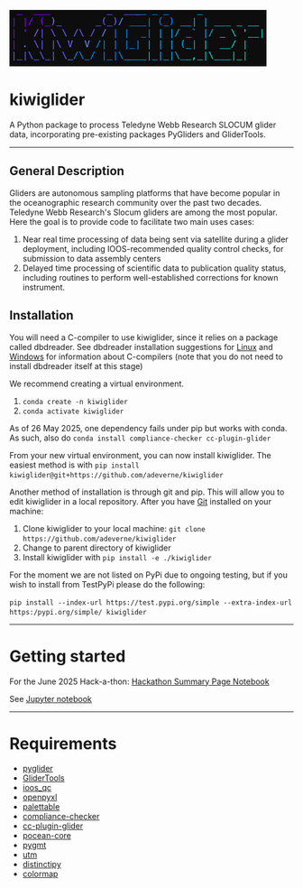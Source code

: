 ![image](kiwiglider_logo.png)

# kiwiglider
A Python package to process Teledyne Webb Research SLOCUM glider data, incorporating pre-existing packages PyGliders and GliderTools.

---

## General Description
Gliders are autonomous sampling platforms that have become popular in the oceanographic research community over the past two decades. Teledyne Webb Research's Slocum gliders are among the most popular. Here the goal is to provide code to facilitate two main uses cases:
1. Near real time processing of data being sent via satellite during a glider deployment, including IOOS-recommended quality control checks, for submission to data assembly centers
2. Delayed time processing of scientific data to publication quality status, including routines to perform well-established corrections for known instrument.

## Installation

You will need a C-compiler to use kiwiglider, since it relies on a package called dbdreader. See dbdreader installation suggestions for [Linux](https://github.com/smerckel/dbdreader?tab=readme-ov-file#installation-linux) and [Windows](https://github.com/smerckel/dbdreader?tab=readme-ov-file#installation-on-windows) for information about C-compilers (note that you do not need to install dbdreader itself at this stage)

We recommend creating a virtual environment.

1. `conda create -n kiwiglider`
1. `conda activate kiwiglider`

As of 26 May 2025, one dependency fails under pip but works with conda. As such, also do `conda install compliance-checker cc-plugin-glider`

From your new virtual environment, you can now install kiwiglider. The easiest method is with `pip install kiwiglider@git+https://github.com/adeverne/kiwiglider`

Another method of installation is through git and pip. This will allow you to edit kiwiglider in a local repository. After you have [Git](https://git-scm.com/downloads) installed on your machine: 

1. Clone kiwiglider to your local machine: `git clone https://github.com/adeverne/kiwiglider`
1. Change to parent directory of kiwiglider
1. Install kiwiglider with `pip install -e ./kiwiglider`

For the moment we are not listed on PyPi due to ongoing testing, but if you wish to install from TestPyPi please do the following:

`pip install --index-url https://test.pypi.org/simple --extra-index-url https:/pypi.org/simple/ kiwiglider`

---

# Getting started

For the June 2025 Hack-a-thon:
[Hackathon Summary Page Notebook](https://github.com/adeverne/kiwiglider/blob/main/notebooks/Hackathon_summaries.ipynb)

See [Jupyter notebook](https://github.com/adeverne/kiwiglider/tree/main/notebooks/Glider_BasicProcessing.ipynb)

---

# Requirements

- [pyglider](https://github.com/c-proof/pyglider)
- [GliderTools](https://github.com/GliderToolsCommunity/GliderTools/)
- [ioos_qc](https://github.com/ioos/ioos_qc)
- [openpyxl](https://github.com/theorchard/openpyxl)
- [palettable](https://github.com/jiffyclub/palettable)
- [compliance-checker](https://github.com/ioos/compliance-checker)
- [cc-plugin-glider](https://github.com/ioos/cc-plugin-glider)
- [pocean-core](https://github.com/pyoceans/pocean-core)
- [pygmt](https://github.com/GenericMappingTools/pygmt)
- [utm](https://github.com/Turbo87/utm)
- [distinctipy](https://github.com/alan-turing-institute/distinctipy)
- [colormap](https://github.com/mjziebarth/gmt-python-extensions/blob/master/gmt_extensions/colormap.py)
